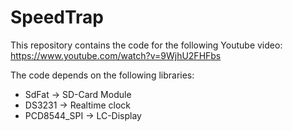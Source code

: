 # SpeedTrap

This repository contains the code for the following Youtube video: https://www.youtube.com/watch?v=9WjhU2FHFbs

The code depends on the following libraries:
- SdFat -> SD-Card Module
- DS3231  -> Realtime clock
- PCD8544_SPI -> LC-Display
